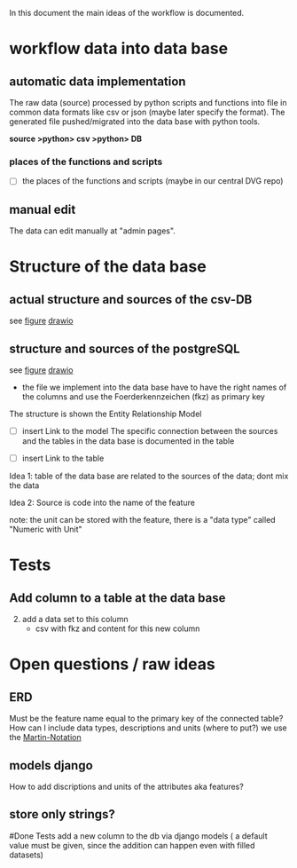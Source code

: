 In this document the main ideas of the workflow is documented.

# workflow data into data base

## automatic data implementation

The raw data (source) processed by python scripts and functions into file in common
data formats like csv or json (maybe later specify the format). The generated
file pushed/migrated into the data base with python tools.

**source >python> csv >python> DB**

### places of the functions and scripts

- [ ] the places of the functions and scripts (maybe in our central DVG repo)

## manual edit
The data can edit manually at "admin pages".

# Structure of the data base
## actual structure and sources of the csv-DB
see [figure](./sources2db-csv-db.png)
[drawio](./sources2db.drawio)
## structure and sources of the postgreSQL
see [figure](./sources2db-postgreSQL_projected.png) 
[drawio](./sources2db.drawio)
- the file we implement into the data base have to have the right names of the
  columns and use the Foerderkennzeichen (fkz) as primary key


The structure is shown the Entity Relationship Model 
- [ ] insert Link to the model
The specific connection between the sources and the tables in the data base is
documented in the table
- [ ] insert Link to the table


Idea 1: table of the data base are related to the sources of the data; dont
mix the data

Idea 2: Source is code into the name of the feature

note: the unit can be stored with the feature, there is a "data type" called "Numeric with Unit"


# Tests

## Add column to a table at the data base

2. add a data set to this column
    - csv with fkz and content for this new column
# Open questions / raw ideas
## ERD
Must be the feature name equal to the primary key of the connected table?
How can I include data types, descriptions and units (where to put?)
we use the [Martin-Notation](https://de.wikipedia.org/wiki/Martin-Notation)
## models django
How to add discriptions and units of the attributes aka features?
## store only strings?

#Done Tests
add a new column to the db via django models ( a default value must be given, since the addition can happen even with filled datasets)
